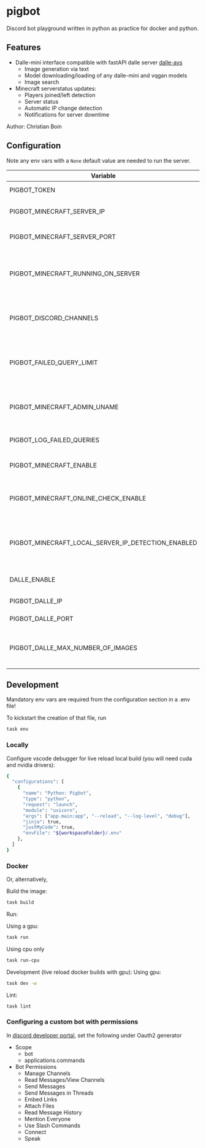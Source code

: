 # pigbot

Discord bot playground written in python as practice for docker and python.

## Features

- Dalle-mini interface compatible with fastAPI dalle server [dalle-ays](https://github.com/cboin1996/dalle-ays)
  - Image generation via text
  - Model downloading/loading of any dalle-mini and vqgan models
  - Image search
- Minecraft serverstatus updates:
  - Players joined/left detection
  - Server status
  - Automatic IP change detection
  - Notifications for server downtime

Author: Christian Boin

## Configuration

Note any env vars with a `None` default value are needed to run the server.

| Variable                                           | Default     | Type      | Description                                        |
| -------------------------------------------------- | ----------- | --------- | -------------------------------------------------- |
| PIGBOT_TOKEN                                       |             | str       | discord bot api token                              |
| PIGBOT_MINECRAFT_SERVER_IP                         |             | str       | ip of the minecraft server                         |
| PIGBOT_MINECRAFT_SERVER_PORT                       | 25565       | int       | port of the minecraft server                       |
| PIGBOT_MINECRAFT_RUNNING_ON_SERVER                 | False       | bool      | enable when running pigbot and mc on the same pc   |
| PIGBOT_DISCORD_CHANNELS                            |             | List[str] | channel ids to post messages too within the server |
| PIGBOT_FAILED_QUERY_LIMIT                          | 3           | int       | number of failed queries before notifying admin    |
| PIGBOT_MINECRAFT_ADMIN_UNAME                       |             | str       | admin dev username (copied as id from discord)     |
| PIGBOT_LOG_FAILED_QUERIES                          | False       | bool      | log failed queries to chat                         |
| PIGBOT_MINECRAFT_ENABLE                            | True        | bool      | enable minecraft api                               |
| PIGBOT_MINECRAFT_ONLINE_CHECK_ENABLE               | True        | bool      | enable checks for the server being online          |
| PIGBOT_MINECRAFT_LOCAL_SERVER_IP_DETECTION_ENABLED | False       | bool      | enable auto-detection of ip changes for the server |
| DALLE_ENABLE                                       | True        | bool      | enable dalle-ays api                               |
| PIGBOT_DALLE_IP                                    | "localhost" | str       | ip of dalle-ays server                             |
| PIGBOT_DALLE_PORT                                  | 8000        | int       | port of dalle-ays                                  |
| PIGBOT_DALLE_MAX_NUMBER_OF_IMAGES                  | 2           | int       | number of images to return by default for dalle    |

## Development

Mandatory env vars are required from the configuration section in a .env file!

To kickstart the creation of that file, run

```bash
task env
```

### Locally

Configure vscode debugger for live reload local build (you will need cuda and nvidia drivers):

```bash
{
  "configurations": [
    {
      "name": "Python: Pigbot",
      "type": "python",
      "request": "launch",
      "module": "uvicorn",
      "args": ["app.main:app", "--reload", "--log-level", "debug"],
      "jinja": true,
      "justMyCode": true,
      "envFile": "${workspaceFolder}/.env"
    },
  ]
}

```

### Docker

Or, alternatively,

Build the image:

```bash
task build
```

Run:

Using a gpu:

```bash
task run
```

Using cpu only

```bash
task run-cpu
```

Development (live reload docker builds with gpu):
Using gpu:

```bash
task dev -w
```

Lint:

```bash
task lint
```

### Configuring a custom bot with permissions

In [discord developer portal](https://discord.com/developers/applications), set the following under Oauth2 generator

- Scope
  - bot
  - applications.commands
- Bot Permissions
  - Manage Channels
  - Read Messages/View Channels
  - Send Messages
  - Send Messages in Threads
  - Embed Links
  - Attach Files
  - Read Message History
  - Mention Everyone
  - Use Slash Commands
  - Connect
  - Speak

